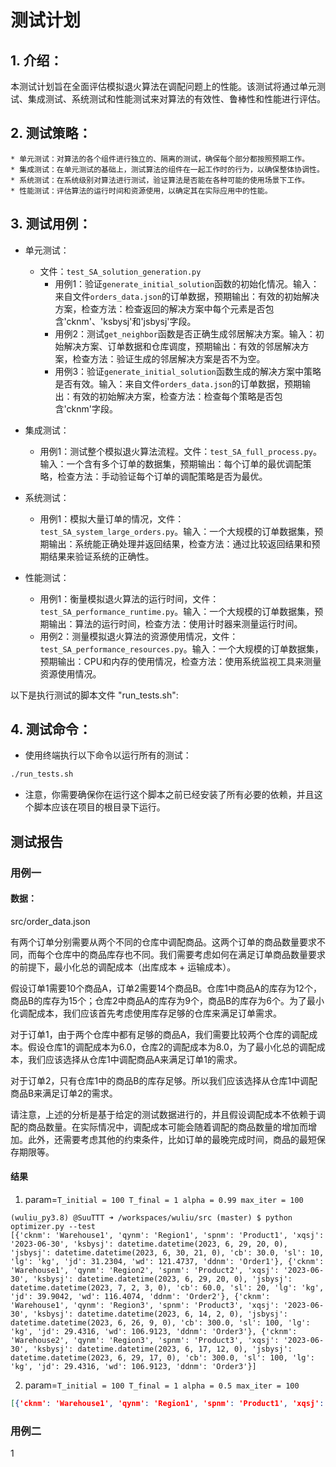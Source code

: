 # 测试计划

## 1. 介绍：
本测试计划旨在全面评估模拟退火算法在调配问题上的性能。该测试将通过单元测试、集成测试、系统测试和性能测试来对算法的有效性、鲁棒性和性能进行评估。

## 2. 测试策略：
    * 单元测试：对算法的各个组件进行独立的、隔离的测试，确保每个部分都按照预期工作。
    * 集成测试：在单元测试的基础上，测试算法的组件在一起工作时的行为，以确保整体协调性。
    * 系统测试：在系统级别对算法进行测试，验证算法是否能在各种可能的使用场景下工作。
    * 性能测试：评估算法的运行时间和资源使用，以确定其在实际应用中的性能。

## 3. 测试用例：

* 单元测试：
    * 文件：`test_SA_solution_generation.py`
        * 用例1：验证`generate_initial_solution`函数的初始化情况。输入：来自文件`orders_data.json`的订单数据，预期输出：有效的初始解决方案，检查方法：检查返回的解决方案中每个元素是否包含'cknm'、'ksbysj'和'jsbysj'字段。
        * 用例2：测试`get_neighbor`函数是否正确生成邻居解决方案。输入：初始解决方案、订单数据和仓库调度，预期输出：有效的邻居解决方案，检查方法：验证生成的邻居解决方案是否不为空。
        * 用例3：验证`generate_initial_solution`函数生成的解决方案中策略是否有效。输入：来自文件`orders_data.json`的订单数据，预期输出：有效的初始解决方案，检查方法：检查每个策略是否包含'cknm'字段。


* 集成测试：
    * 用例1：测试整个模拟退火算法流程。文件：`test_SA_full_process.py`。输入：一个含有多个订单的数据集，预期输出：每个订单的最优调配策略，检查方法：手动验证每个订单的调配策略是否为最优。

* 系统测试：
    * 用例1：模拟大量订单的情况，文件：`test_SA_system_large_orders.py`。输入：一个大规模的订单数据集，预期输出：系统能正确处理并返回结果，检查方法：通过比较返回结果和预期结果来验证系统的正确性。

* 性能测试：
    * 用例1：衡量模拟退火算法的运行时间，文件：`test_SA_performance_runtime.py`。输入：一个大规模的订单数据集，预期输出：算法的运行时间，检查方法：使用计时器来测量运行时间。
    * 用例2：测量模拟退火算法的资源使用情况，文件：`test_SA_performance_resources.py`。输入：一个大规模的订单数据集，预期输出：CPU和内存的使用情况，检查方法：使用系统监视工具来测量资源使用情况。

以下是执行测试的脚本文件 "run_tests.sh":



## 4. 测试命令：
    
* 使用终端执行以下命令以运行所有的测试：
```bash
./run_tests.sh
```

* 注意，你需要确保你在运行这个脚本之前已经安装了所有必要的依赖，并且这个脚本应该在项目的根目录下运行。

## 测试报告



### 用例一

#### 数据：
src/order_data.json

有两个订单分别需要从两个不同的仓库中调配商品。这两个订单的商品数量要求不同，而每个仓库中的商品库存也不同。我们需要考虑如何在满足订单商品数量要求的前提下，最小化总的调配成本（出库成本 + 运输成本）。

假设订单1需要10个商品A，订单2需要14个商品B。仓库1中商品A的库存为12个，商品B的库存为15个；仓库2中商品A的库存为9个，商品B的库存为6个。为了最小化调配成本，我们应该首先考虑使用库存足够的仓库来满足订单需求。

对于订单1，由于两个仓库中都有足够的商品A，我们需要比较两个仓库的调配成本。假设仓库1的调配成本为6.0，仓库2的调配成本为8.0，为了最小化总的调配成本，我们应该选择从仓库1中调配商品A来满足订单1的需求。

对于订单2，只有仓库1中的商品B的库存足够。所以我们应该选择从仓库1中调配商品B来满足订单2的需求。

请注意，上述的分析是基于给定的测试数据进行的，并且假设调配成本不依赖于调配的商品数量。在实际情况中，调配成本可能会随着调配的商品数量的增加而增加。此外，还需要考虑其他的约束条件，比如订单的最晚完成时间，商品的最短保存期限等。

#### 结果

1. param=`T_initial = 100
T_final = 1
alpha = 0.99
max_iter = 100`
```shell
(wuliu_py3.8) @SuuTTT ➜ /workspaces/wuliu/src (master) $ python optimizer.py --test
[{'cknm': 'Warehouse1', 'qynm': 'Region1', 'spnm': 'Product1', 'xqsj': '2023-06-30', 'ksbysj': datetime.datetime(2023, 6, 29, 20, 0), 'jsbysj': datetime.datetime(2023, 6, 30, 21, 0), 'cb': 30.0, 'sl': 10, 'lg': 'kg', 'jd': 31.2304, 'wd': 121.4737, 'ddnm': 'Order1'}, {'cknm': 'Warehouse1', 'qynm': 'Region2', 'spnm': 'Product2', 'xqsj': '2023-06-30', 'ksbysj': datetime.datetime(2023, 6, 29, 20, 0), 'jsbysj': datetime.datetime(2023, 7, 2, 3, 0), 'cb': 60.0, 'sl': 20, 'lg': 'kg', 'jd': 39.9042, 'wd': 116.4074, 'ddnm': 'Order2'}, {'cknm': 'Warehouse1', 'qynm': 'Region3', 'spnm': 'Product3', 'xqsj': '2023-06-30', 'ksbysj': datetime.datetime(2023, 6, 14, 2, 0), 'jsbysj': datetime.datetime(2023, 6, 26, 9, 0), 'cb': 300.0, 'sl': 100, 'lg': 'kg', 'jd': 29.4316, 'wd': 106.9123, 'ddnm': 'Order3'}, {'cknm': 'Warehouse2', 'qynm': 'Region3', 'spnm': 'Product3', 'xqsj': '2023-06-30', 'ksbysj': datetime.datetime(2023, 6, 17, 12, 0), 'jsbysj': datetime.datetime(2023, 6, 29, 17, 0), 'cb': 300.0, 'sl': 100, 'lg': 'kg', 'jd': 29.4316, 'wd': 106.9123, 'ddnm': 'Order3'}]
```

2. param=`T_initial = 100
T_final = 1
alpha = 0.5
max_iter = 100`
```json
[{'cknm': 'Warehouse1', 'qynm': 'Region1', 'spnm': 'Product1', 'xqsj': '2023-06-30', 'ksbysj': datetime.datetime(2023, 6, 29, 20, 0), 'jsbysj': datetime.datetime(2023, 6, 30, 21, 0), 'cb': 30.0, 'sl': 10, 'lg': 'kg', 'jd': 31.2304, 'wd': 121.4737, 'ddnm': 'Order1'}, {'cknm': 'Warehouse2', 'qynm': 'Region2', 'spnm': 'Product2', 'xqsj': '2023-06-30', 'ksbysj': datetime.datetime(2023, 6, 29, 18, 0), 'jsbysj': datetime.datetime(2023, 7, 1, 23, 0), 'cb': 60.0, 'sl': 20, 'lg': 'kg', 'jd': 39.9042, 'wd': 116.4074, 'ddnm': 'Order2'}, {'cknm': 'Warehouse1', 'qynm': 'Region3', 'spnm': 'Product3', 'xqsj': '2023-06-30', 'ksbysj': datetime.datetime(2023, 6, 14, 2, 0), 'jsbysj': datetime.datetime(2023, 6, 26, 9, 0), 'cb': 300.0, 'sl': 100, 'lg': 'kg', 'jd': 29.4316, 'wd': 106.9123, 'ddnm': 'Order3'}, {'cknm': 'Warehouse2', 'qynm': 'Region3', 'spnm': 'Product3', 'xqsj': '2023-06-30', 'ksbysj': datetime.datetime(2023, 6, 17, 12, 0), 'jsbysj': datetime.datetime(2023, 6, 29, 17, 0), 'cb': 300.0, 'sl': 100, 'lg': 'kg', 'jd': 29.4316, 'wd': 106.9123, 'ddnm': 'Order3'}]
```

### 用例二
1